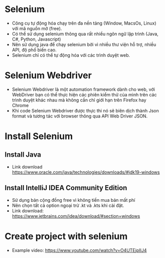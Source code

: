 # Selenium
- Công cụ tự động hóa chạy trên đa nền tảng (Window, MacsOs, Linux) với mã nguồn mở (free).
- Có thể sử dụng selenium thông qua rất nhiều ngôn ngữ lập trình (Java, C#, Python, Javascript)
- Nên sử dụng java để chạy selenium bởi vì nhiều thư viện hỗ trợ, nhiều API, độ phổ biến cao.
- Selenium chỉ có thể tự động hóa với các trình duyệt web.

# Selenium Webdriver
- Selenium Webdriver là một automation framework dành cho web, với WebDriver bạn có thể thực hiện các phiên kiểm thử của mình trên các trình duyệt khác nhau mà không cần chỉ giới hạn trên Firefox hay Chrome
- Khi code Selenium Webdriver được thực thi nó sẽ biên dịch thành Json format và tương tác với browser thông qua API Web Driver JSON.

# Install Selenium
## Install Java
- Link download https://www.oracle.com/java/technologies/downloads/#jdk19-windows

## Install IntelliJ IDEA Community Edition 
- Sử dụng bản cộng đồng free vì không tiền mua bản mất phí
- Nên chọn tất cả option ngoại trừ .kt và .kts khi cài đặt.
- Link download: https://www.jetbrains.com/idea/download/#section=windows

# Create project with selenium
- Example video: https://www.youtube.com/watch?v=O4UTEjpIIJ4
